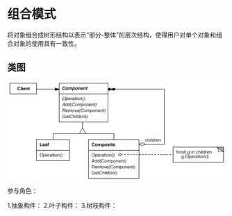 # 组合模式

将对象组合成树形结构以表示“部分-整体”的层次结构，使得用户对单个对象和组合对象的使用具有一致性。


## 类图
![](composite.gif)


参与角色：

1.抽象构件：
2.叶子构件：
3.树枝构件：